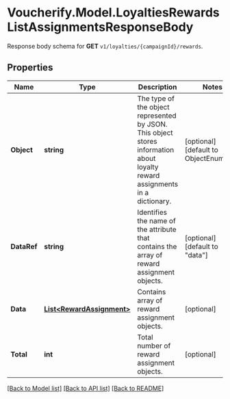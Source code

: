 # Voucherify.Model.LoyaltiesRewardsListAssignmentsResponseBody
Response body schema for **GET** `v1/loyalties/{campaignId}/rewards`.

## Properties

Name | Type | Description | Notes
------------ | ------------- | ------------- | -------------
**Object** | **string** | The type of the object represented by JSON. This object stores information about loyalty reward assignments in a dictionary. | [optional] [default to ObjectEnum.List]
**DataRef** | **string** | Identifies the name of the attribute that contains the array of reward assignment objects. | [optional] [default to "data"]
**Data** | [**List&lt;RewardAssignment&gt;**](RewardAssignment.md) | Contains array of reward assignment objects. | [optional] 
**Total** | **int** | Total number of reward assignment objects. | [optional] 

[[Back to Model list]](../../README.md#documentation-for-models) [[Back to API list]](../../README.md#documentation-for-api-endpoints) [[Back to README]](../../README.md)

